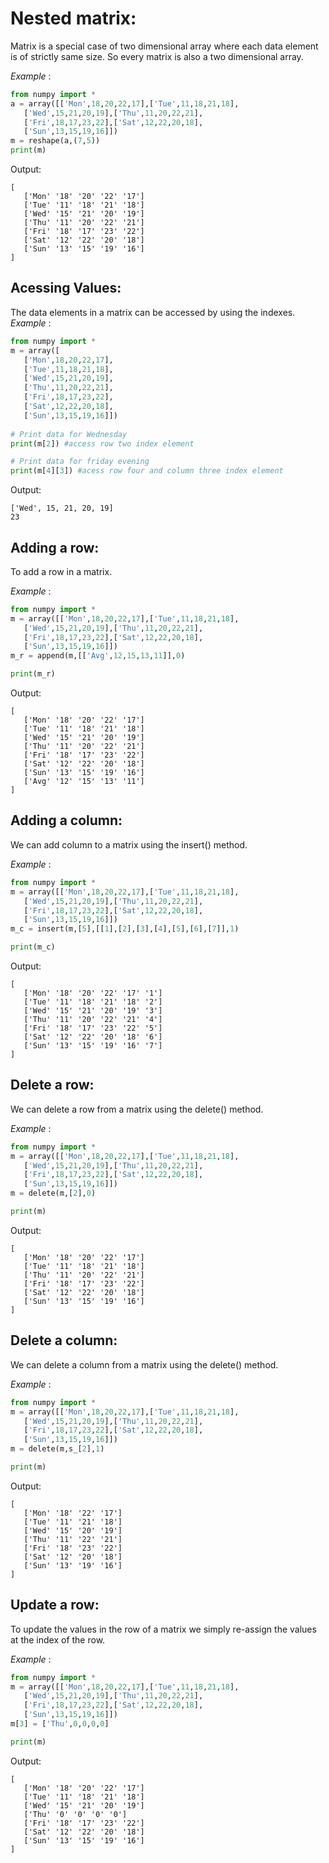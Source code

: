 # Nested matrix:
Matrix is a special case of two dimensional array where each data element is of strictly same size. So every matrix is also a two dimensional array.

*Example* :
```python
from numpy import *
a = array([['Mon',18,20,22,17],['Tue',11,18,21,18],
   ['Wed',15,21,20,19],['Thu',11,20,22,21],
   ['Fri',18,17,23,22],['Sat',12,22,20,18],
   ['Sun',13,15,19,16]])
m = reshape(a,(7,5))
print(m)
```

Output:
```
[
   ['Mon' '18' '20' '22' '17']
   ['Tue' '11' '18' '21' '18']
   ['Wed' '15' '21' '20' '19']
   ['Thu' '11' '20' '22' '21']
   ['Fri' '18' '17' '23' '22']
   ['Sat' '12' '22' '20' '18']
   ['Sun' '13' '15' '19' '16']
]
```

## Acessing Values:
The data elements in a matrix can be accessed by using the indexes.
*Example* :
```python
from numpy import * 
m = array([
   ['Mon',18,20,22,17],
   ['Tue',11,18,21,18],
   ['Wed',15,21,20,19],
   ['Thu',11,20,22,21],
   ['Fri',18,17,23,22],
   ['Sat',12,22,20,18],
   ['Sun',13,15,19,16]])
    
# Print data for Wednesday
print(m[2]) #access row two index element

# Print data for friday evening
print(m[4][3]) #acess row four and column three index element
```

Output:
```
['Wed', 15, 21, 20, 19]
23
```

## Adding a row:
To add a row in a matrix.

*Example* :
```python
from numpy import * 
m = array([['Mon',18,20,22,17],['Tue',11,18,21,18],
   ['Wed',15,21,20,19],['Thu',11,20,22,21],
   ['Fri',18,17,23,22],['Sat',12,22,20,18],
   ['Sun',13,15,19,16]])
m_r = append(m,[['Avg',12,15,13,11]],0)

print(m_r)
```

Output:
```
[
   ['Mon' '18' '20' '22' '17']
   ['Tue' '11' '18' '21' '18']
   ['Wed' '15' '21' '20' '19']
   ['Thu' '11' '20' '22' '21']
   ['Fri' '18' '17' '23' '22']
   ['Sat' '12' '22' '20' '18']
   ['Sun' '13' '15' '19' '16']
   ['Avg' '12' '15' '13' '11']
]
```
## Adding a column:
We can add column to a matrix using the insert() method.

*Example* :
```python
from numpy import * 
m = array([['Mon',18,20,22,17],['Tue',11,18,21,18],
   ['Wed',15,21,20,19],['Thu',11,20,22,21],
   ['Fri',18,17,23,22],['Sat',12,22,20,18],
   ['Sun',13,15,19,16]])
m_c = insert(m,[5],[[1],[2],[3],[4],[5],[6],[7]],1)

print(m_c)
```

Output:
```
[
   ['Mon' '18' '20' '22' '17' '1']
   ['Tue' '11' '18' '21' '18' '2']
   ['Wed' '15' '21' '20' '19' '3']
   ['Thu' '11' '20' '22' '21' '4']
   ['Fri' '18' '17' '23' '22' '5']
   ['Sat' '12' '22' '20' '18' '6']
   ['Sun' '13' '15' '19' '16' '7']
]
```

## Delete a row:
We can delete a row from a matrix using the delete() method.

*Example* :
```python
from numpy import * 
m = array([['Mon',18,20,22,17],['Tue',11,18,21,18],
   ['Wed',15,21,20,19],['Thu',11,20,22,21],
   ['Fri',18,17,23,22],['Sat',12,22,20,18],
   ['Sun',13,15,19,16]])
m = delete(m,[2],0)

print(m)
```

Output:
```
[
   ['Mon' '18' '20' '22' '17']
   ['Tue' '11' '18' '21' '18']
   ['Thu' '11' '20' '22' '21']
   ['Fri' '18' '17' '23' '22']
   ['Sat' '12' '22' '20' '18']
   ['Sun' '13' '15' '19' '16']
]
```

## Delete a column:
We can delete a column from a matrix using the delete() method. 

*Example* :
```python
from numpy import * 
m = array([['Mon',18,20,22,17],['Tue',11,18,21,18],
   ['Wed',15,21,20,19],['Thu',11,20,22,21],
   ['Fri',18,17,23,22],['Sat',12,22,20,18],
   ['Sun',13,15,19,16]])
m = delete(m,s_[2],1)

print(m)
```

Output:
```
[
   ['Mon' '18' '22' '17']
   ['Tue' '11' '21' '18']
   ['Wed' '15' '20' '19']
   ['Thu' '11' '22' '21']
   ['Fri' '18' '23' '22']
   ['Sat' '12' '20' '18']
   ['Sun' '13' '19' '16']
]
```

## Update a row:
To update the values in the row of a matrix we simply re-assign the values at the index of the row.

*Example* :
```python
from numpy import * 
m = array([['Mon',18,20,22,17],['Tue',11,18,21,18],
   ['Wed',15,21,20,19],['Thu',11,20,22,21],
   ['Fri',18,17,23,22],['Sat',12,22,20,18],
   ['Sun',13,15,19,16]])
m[3] = ['Thu',0,0,0,0]

print(m)
```

Output:
```
[
   ['Mon' '18' '20' '22' '17']
   ['Tue' '11' '18' '21' '18']
   ['Wed' '15' '21' '20' '19']
   ['Thu' '0' '0' '0' '0']
   ['Fri' '18' '17' '23' '22']
   ['Sat' '12' '22' '20' '18']
   ['Sun' '13' '15' '19' '16']
]
```